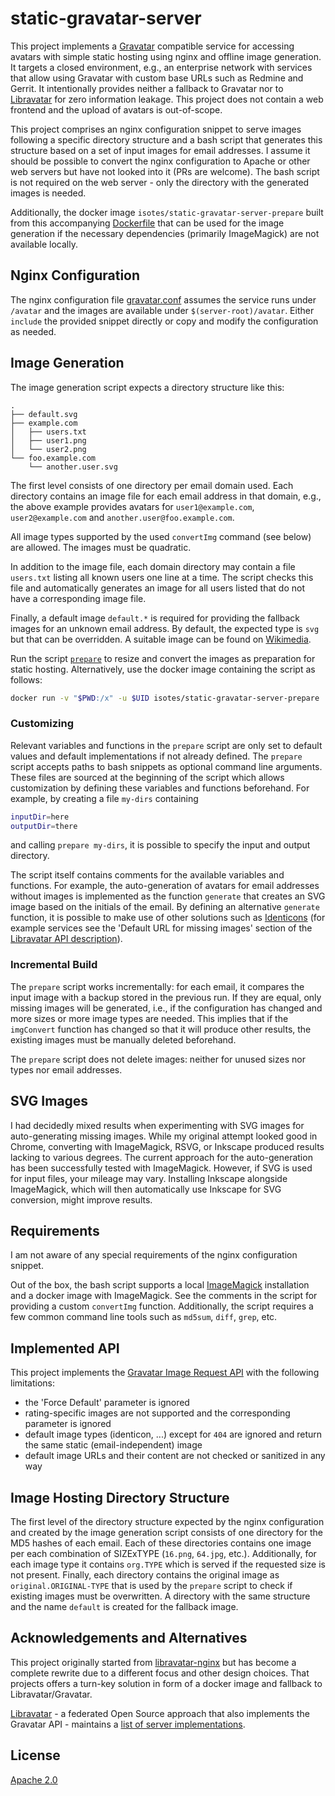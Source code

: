 # static-gravatar-server
This project implements a [Gravatar](https://gravatar.com) compatible service for accessing avatars with simple static hosting using nginx and offline image generation. It targets a closed environment, e.g., an enterprise network with services that allow using Gravatar with custom base URLs such as Redmine and Gerrit. It intentionally provides neither a fallback to Gravatar nor to [Libravatar](https://libravatar.org/) for zero information leakage. This project does not contain a web frontend and the upload of avatars is out-of-scope.

This project comprises an nginx configuration snippet to serve images following a specific directory structure and a bash script that generates this structure based on a set of input images for email addresses. I assume it should be possible to convert the nginx configuration to Apache or other web servers but have not looked into it (PRs are welcome). The bash script is not required on the web server - only the directory with the generated images is needed.

Additionally, the docker image `isotes/static-gravatar-server-prepare` built from this accompanying [Dockerfile](Dockerfile) that can be used for the image generation if the necessary dependencies (primarily ImageMagick) are not available locally.


## Nginx Configuration
The nginx configuration file [gravatar.conf](gravatar.conf) assumes the service runs under `/avatar` and the images are available under `$(server-root)/avatar`. Either `include` the provided snippet directly or copy and modify the configuration as needed.


## Image Generation
The image generation script expects a directory structure like this:
```
.
├── default.svg
├── example.com
│   ├── users.txt
│   ├── user1.png
│   └── user2.png
└── foo.example.com
    └── another.user.svg
```

The first level consists of one directory per email domain used. Each directory contains an image file for each email address in that domain, e.g., the above example provides avatars for `user1@example.com`, `user2@example.com` and `another.user@foo.example.com`.

All image types supported by the used `convertImg` command (see below) are allowed. The images must be quadratic.

In addition to the image file, each domain directory may contain a file `users.txt` listing all known users one line at a time. The script checks this file and automatically generates an image for all users listed that do not have a corresponding image file.

Finally, a default image `default.*` is required for providing the fallback images for an unknown email address. By default, the expected type is `svg` but that can be overridden. A suitable image can be found on [Wikimedia](https://en.wikipedia.org/wiki/File:Missing_avatar.svg).

Run the script [`prepare`](prepare) to resize and convert the images as preparation for static hosting. Alternatively, use the docker image containing the script as follows:
```bash
docker run -v "$PWD:/x" -u $UID isotes/static-gravatar-server-prepare
```


### Customizing
Relevant variables and functions in the `prepare` script are only set to default values and default implementations if not already defined. The `prepare` script accepts paths to bash snippets as optional command line arguments. These files are sourced at the beginning of the script which allows customization by defining these variables and functions beforehand. For example, by creating a file `my-dirs` containing
```bash
inputDir=here
outputDir=there
```
and calling `prepare my-dirs`, it is possible to specify the input and output directory.

The script itself contains comments for the available variables and functions. For example, the auto-generation of avatars for email addresses without images is implemented as the function `generate` that creates an SVG image based on the initials of the email. By defining an alternative `generate` function, it is possible to make use of other solutions such as [Identicons](https://en.wikipedia.org/wiki/Identicon) (for example services see the 'Default URL for missing images' section of the [Libravatar API description](https://wiki.libravatar.org/api/)).


### Incremental Build
The `prepare` script works incrementally: for each email, it compares the input image with a backup stored in the previous run. If they are equal, only missing images will be generated, i.e., if the configuration has changed and more sizes or more image types are needed. This implies that if the `imgConvert` function has changed so that it will produce other results, the existing images must be manually deleted beforehand.

The `prepare` script does not delete images: neither for unused sizes nor types nor email addresses.


## SVG Images
I had decidedly mixed results when experimenting with SVG images for auto-generating missing images. While my original attempt looked good in Chrome, converting with ImageMagick, RSVG, or Inkscape produced results lacking to various degrees. The current approach for the auto-generation has been successfully tested with ImageMagick. However, if SVG is used for input files, your mileage may vary. Installing Inkscape alongside ImageMagick, which will then automatically use Inkscape for SVG conversion, might improve results.


## Requirements
I am not aware of any special requirements of the nginx configuration snippet.

Out of the box, the bash script supports a local [ImageMagick](https://imagemagick.org/) installation and a docker image with ImageMagick. See the comments in the script for providing a custom `convertImg` function. Additionally, the script requires a few common command line tools such as `md5sum`, `diff`, `grep`, etc.


## Implemented API
This project implements the [Gravatar Image Request API](https://en.gravatar.com/site/implement/images/) with the following limitations:
- the 'Force Default' parameter is ignored
- rating-specific images are not supported and the corresponding parameter is ignored
- default image types (identicon, ...) except for `404` are ignored and return the same static (email-independent) image
- default image URLs and their content are not checked or sanitized in any way


## Image Hosting Directory Structure
The first level of the directory structure expected by the nginx configuration and created by the image generation script consists of one directory for the MD5 hashes of each email. Each of these directories contains one image per each combination of SIZExTYPE (`16.png`, `64.jpg`, etc.).  Additionally, for each image type it contains `org.TYPE` which is served if the requested size is not present. Finally, each directory contains the original image as `original.ORIGINAL-TYPE` that is used by the `prepare` script to check if existing images must be overwritten. A directory with the same structure and the name `default` is created for the fallback image.


## Acknowledgements and Alternatives
This project originally started from [libravatar-nginx](https://avatars.shivering-isles.com/) but has become a complete rewrite due to a different focus and other design choices. That projects offers a turn-key solution in form of a docker image and fallback to Libravatar/Gravatar.

[Libravatar](https://libravatar.org/) - a federated Open Source approach that also implements the Gravatar API - maintains a [list of server implementations](https://wiki.libravatar.org/running_your_own/).


## License
[Apache 2.0](LICENSE)

